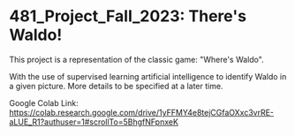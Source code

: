 # 481_Project_Fall_2023: There's Waldo!

This project is a representation of the classic game: "Where's Waldo". 

With the use of supervised learning artificial intelligence to identify Waldo in a given picture. More details to be specified at a later time. 

Google Colab Link: https://colab.research.google.com/drive/1yFFMY4e8tejCGfaOXxc3vrRE-aLUE_R1?authuser=1#scrollTo=5BhgfNFpnxeK

